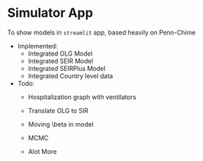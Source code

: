 # Simulator App

To show models in `streamlit` app, based heavily on Penn-Chime

* Implemented:
  * Integrated OLG Model
  * Integrated SEIR Model
  * Integrated SEIRPlus Model
  * Integrated Country level data
* Todo:
  * Hospitalization graph with ventilators
  * Translate OLG to SIR
  * Moving \beta in model
  
  * MCMC
  * Alot More

